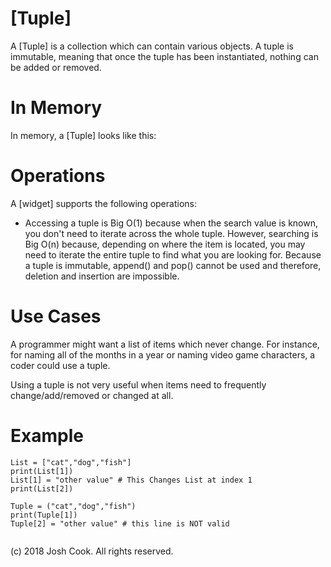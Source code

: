 # \[Tuple\]

A \[Tuple] is a collection which can contain various objects. A tuple is immutable, meaning that once the tuple has been instantiated, nothing can be added or removed.
# In Memory
 
In memory, a \[Tuple\] looks like this:


# Operations

A \[widget\] supports the following operations:

* Accessing a tuple is Big O(1) because when the search value is known, you don't need to iterate across the whole tuple. However, searching is Big O(n) because, depending on where the item is located, you may need to iterate the entire tuple to find what you are looking for.  Because a tuple is immutable, append() and pop() cannot be used and therefore, deletion and insertion are impossible.


# Use Cases

A programmer might want a list of items which never change. For instance, for naming all of the months in a year or naming video game characters, a coder could use a tuple.  

Using a tuple is not very useful when items need to frequently change/add/removed or changed at all.

# Example

```
List = ["cat","dog","fish"]
print(List[1])
List[1] = "other value" # This Changes List at index 1
print(List[2])

Tuple = ("cat","dog","fish")
print(Tuple[1])
Tuple[2] = "other value" # this line is NOT valid 
 

```

(c) 2018 Josh Cook. All rights reserved.
